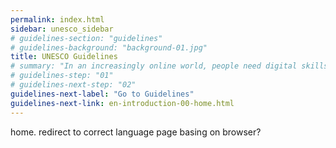 ```yaml
---
permalink: index.html
sidebar: unesco_sidebar
# guidelines-section: "guidelines"
# guidelines-background: "background-01.jpg"
title: UNESCO Guidelines
# summary: "In an increasingly online world, people need digital skills and literacy to work, live, learn and communicate productively. Without these skills, people face marginalisation not only in the physical world but in digital realms as well. Fortunately, digital exclusion is increasingly avoidable."
# guidelines-step: "01"
# guidelines-next-step: "02"
guidelines-next-label: "Go to Guidelines"
guidelines-next-link: en-introduction-00-home.html
---
```


home. redirect to correct language page basing on browser?